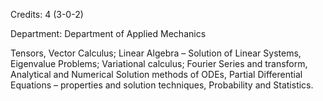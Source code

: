 Credits: 4 (3-0-2)

Department: Department of Applied Mechanics

Tensors, Vector Calculus; Linear Algebra – Solution of Linear Systems, Eigenvalue Problems; Variational calculus; Fourier Series and transform, Analytical and Numerical Solution methods of ODEs, Partial Differential Equations – properties and solution techniques, Probability and Statistics.